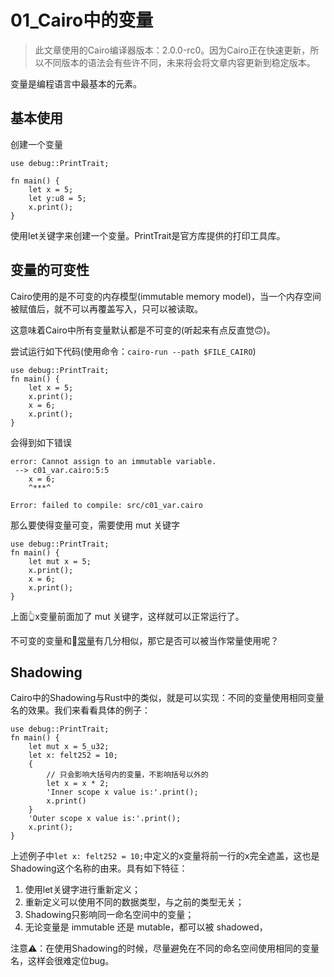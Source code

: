 ﻿# 01\_Cairo中的变量
> 此文章使用的Cairo编译器版本：2.0.0-rc0。因为Cairo正在快速更新，所以不同版本的语法会有些许不同，未来将会将文章内容更新到稳定版本。

变量是编程语言中最基本的元素。

## 基本使用
创建一个变量

```
use debug::PrintTrait;

fn main() {
    let x = 5;
    let y:u8 = 5;
    x.print();
}
```

使用let关键字来创建一个变量。PrintTrait是官方库提供的打印工具库。

## 变量的可变性
Cairo使用的是不可变的内存模型(immutable memory model)，当一个内存空间被赋值后，就不可以再覆盖写入，只可以被读取。

这意味着Cairo中所有变量默认都是不可变的(听起来有点反直觉🙃️)。

尝试运行如下代码(使用命令：`cairo-run --path $FILE_CAIRO`)

```
use debug::PrintTrait;
fn main() {
    let x = 5;
    x.print();
    x = 6;
    x.print();
}
```

会得到如下错误

```
error: Cannot assign to an immutable variable.
 --> c01_var.cairo:5:5
    x = 6;
    ^***^

Error: failed to compile: src/c01_var.cairo
```

那么要使得变量可变，需要使用 mut 关键字

```
use debug::PrintTrait;
fn main() {
    let mut x = 5;
    x.print();
    x = 6;
    x.print();
}
```

上面👆x变量前面加了 mut 关键字，这样就可以正常运行了。

不可变的变量和🔗[常量](brain://6DBBKn239UaB5EKug2ATZw/Cairo%E4%B8%AD%E7%9A%84%E5%B8%B8%E9%87%8F)有几分相似，那它是否可以被当作常量使用呢？

## Shadowing
Cairo中的Shadowing与Rust中的类似，就是可以实现：不同的变量使用相同变量名的效果。我们来看看具体的例子：<br>
```
use debug::PrintTrait;
fn main() {
    let mut x = 5_u32;
    let x: felt252 = 10;
    {
	    // 只会影响大括号内的变量，不影响括号以外的
        let x = x * 2;
        'Inner scope x value is:'.print();
        x.print()
    }
    'Outer scope x value is:'.print();
    x.print();
}
```

上述例子中`let x: felt252 = 10;`中定义的x变量将前一行的x完全遮盖，这也是Shadowing这个名称的由来。具有如下特征：

1. 使用let关键字进行重新定义；
2. 重新定义可以使用不同的数据类型，与之前的类型无关；
3. Shadowing只影响同一命名空间中的变量；
4. 无论变量是 immutable 还是 mutable，都可以被 shadowed，

注意⚠️：在使用Shadowing的时候，尽量避免在不同的命名空间使用相同的变量名，这样会很难定位bug。
